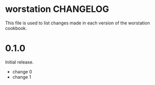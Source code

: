 # worstation CHANGELOG

This file is used to list changes made in each version of the worstation cookbook.

# 0.1.0

Initial release.

- change 0
- change 1

